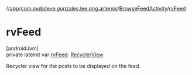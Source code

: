 //[app](../../../index.md)/[com.mobdeve.gonzales.lee.ong.artemis](../index.md)/[BrowseFeedActivity](index.md)/[rvFeed](rv-feed.md)

# rvFeed

[androidJvm]\
private lateinit var [rvFeed](rv-feed.md): [RecyclerView](https://developer.android.com/reference/kotlin/androidx/recyclerview/widget/RecyclerView.html)

Recycler view for the posts to be displayed on the feed.

